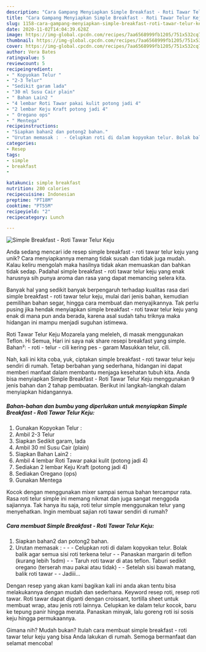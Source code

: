 ```yaml
---
description: "Cara Gampang Menyiapkan Simple Breakfast - Roti Tawar Telur Keju yang Enak"
title: "Cara Gampang Menyiapkan Simple Breakfast - Roti Tawar Telur Keju yang Enak"
slug: 1158-cara-gampang-menyiapkan-simple-breakfast-roti-tawar-telur-keju-yang-enak
date: 2020-11-02T14:04:39.628Z
image: https://img-global.cpcdn.com/recipes/7aa6568999fb1205/751x532cq70/simple-breakfast-roti-tawar-telur-keju-foto-resep-utama.jpg
thumbnail: https://img-global.cpcdn.com/recipes/7aa6568999fb1205/751x532cq70/simple-breakfast-roti-tawar-telur-keju-foto-resep-utama.jpg
cover: https://img-global.cpcdn.com/recipes/7aa6568999fb1205/751x532cq70/simple-breakfast-roti-tawar-telur-keju-foto-resep-utama.jpg
author: Vera Bates
ratingvalue: 5
reviewcount: 5
recipeingredient:
- " Kopyokan Telur "
- "2-3 Telur"
- "Sedikit garam lada"
- "30 ml Susu Cair plain"
- " Bahan Lain2 "
- "4 lembar Roti Tawar pakai kulit potong jadi 4"
- "2 lembar Keju Kraft potong jadi 4"
- " Oregano ops"
- " Mentega"
recipeinstructions:
- "Siapkan bahan2 dan potong2 bahan."
- "Urutan memasak :  - Celupkan roti di dalam kopyokan telur. Bolak balik agar semua sisi roti terkena telur - Panaskan margarin di teflon (kurang lebih 1sdm) - Taruh roti tawar di atas teflon. Taburi sedikit oregano (terserah mau pakai atau tidak) - Setelah sisi bawah matang, balik roti tawar  Jadiii..."
categories:
- Resep
tags:
- simple
- breakfast
- 

katakunci: simple breakfast  
nutrition: 280 calories
recipecuisine: Indonesian
preptime: "PT18M"
cooktime: "PT55M"
recipeyield: "2"
recipecategory: Lunch

---
```



![Simple Breakfast - Roti Tawar Telur Keju](https://img-global.cpcdn.com/recipes/7aa6568999fb1205/751x532cq70/simple-breakfast-roti-tawar-telur-keju-foto-resep-utama.jpg)

Anda sedang mencari ide resep simple breakfast - roti tawar telur keju yang unik? Cara menyiapkannya memang tidak susah dan tidak juga mudah. Kalau keliru mengolah maka hasilnya tidak akan memuaskan dan bahkan tidak sedap. Padahal simple breakfast - roti tawar telur keju yang enak harusnya sih punya aroma dan rasa yang dapat memancing selera kita.

Banyak hal yang sedikit banyak berpengaruh terhadap kualitas rasa dari simple breakfast - roti tawar telur keju, mulai dari jenis bahan, kemudian pemilihan bahan segar, hingga cara membuat dan menyajikannya. Tak perlu pusing jika hendak menyiapkan simple breakfast - roti tawar telur keju yang enak di mana pun anda berada, karena asal sudah tahu triknya maka hidangan ini mampu menjadi suguhan istimewa.

Roti Tawar Telur Keju Mozarela yang meleleh, di masak menggunakan Teflon. Hi Semua, Hari ini saya nak share resepi breakfast yang simple. Bahan²: - roti - telur - cili kering pes - garam Masukkan telur, cili.


Nah, kali ini kita coba, yuk, ciptakan simple breakfast - roti tawar telur keju sendiri di rumah. Tetap berbahan yang sederhana, hidangan ini dapat memberi manfaat dalam membantu menjaga kesehatan tubuh kita. Anda bisa menyiapkan Simple Breakfast - Roti Tawar Telur Keju menggunakan 9 jenis bahan dan 2 tahap pembuatan. Berikut ini langkah-langkah dalam menyiapkan hidangannya.

<!--inarticleads1-->

##### Bahan-bahan dan bumbu yang diperlukan untuk menyiapkan Simple Breakfast - Roti Tawar Telur Keju:

1. Gunakan  Kopyokan Telur :
1. Ambil 2-3 Telur
1. Siapkan Sedikit garam, lada
1. Ambil 30 ml Susu Cair (plain)
1. Siapkan  Bahan Lain2 :
1. Ambil 4 lembar Roti Tawar pakai kulit (potong jadi 4)
1. Sediakan 2 lembar Keju Kraft (potong jadi 4)
1. Sediakan  Oregano (ops)
1. Gunakan  Mentega


Kocok dengan menggunakan mixer sampai semua bahan tercampur rata. Rasa roti telur simple ini memang nikmat dan juga sangat menggoda sajiannya. Tak hanya itu saja, roti telur simple menggunakan telur yang menyehatkan. Ingin membuat sajian roti tawar sendiri di rumah? 

<!--inarticleads2-->

##### Cara membuat Simple Breakfast - Roti Tawar Telur Keju:

1. Siapkan bahan2 dan potong2 bahan.
1. Urutan memasak : -  - - Celupkan roti di dalam kopyokan telur. Bolak balik agar semua sisi roti terkena telur - - Panaskan margarin di teflon (kurang lebih 1sdm) - - Taruh roti tawar di atas teflon. Taburi sedikit oregano (terserah mau pakai atau tidak) - - Setelah sisi bawah matang, balik roti tawar -  - Jadiii...


Dengan resep yang akan kami bagikan kali ini anda akan tentu bisa melakukannya dengan mudah dan sederhana. Keyword resep roti, resep roti tawar. Roti tawar dapat diganti dengan croissant, tortilla sheet untuk membuat wrap, atau jenis roti lainnya. Celupkan ke dalam telur kocok, baru ke tepung panir hingga merata. Panaskan minyak, lalu goreng roti isi sosis keju hingga permukaannya. 

Gimana nih? Mudah bukan? Itulah cara membuat simple breakfast - roti tawar telur keju yang bisa Anda lakukan di rumah. Semoga bermanfaat dan selamat mencoba!
